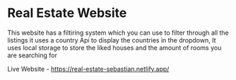 # Real Estate Website


This website has a filtiring system which you can use to filter through all the listings it uses a country Api to display the countries in the dropdown, It uses local storage to store the liked houses and the amount of rooms you are searching for

Live Website - https://real-estate-sebastian.netlify.app/

